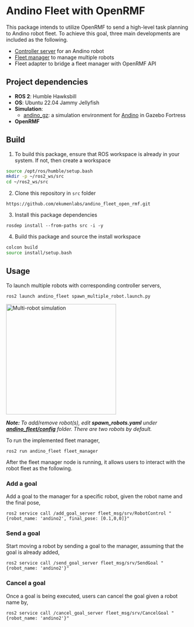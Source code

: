 # Andino Fleet with OpenRMF
This package intends to utilize OpenRMF to send a high-level task planning to Andino robot fleet. To achieve this goal, three main developments are included as the following.
  - [Controller server](https://github.com/ekumenlabs/andino_fleet_open_rmf/blob/readme-writing/andino_fleet/README.md) for an Andino robot
  - [Fleet manager](https://github.com/ekumenlabs/andino_fleet_open_rmf/blob/readme-writing/andino_fleet/README.md) to manage multiple robots
  - Fleet adapter to bridge a fleet manager with OpenRMF API

## Project dependencies
- <b>ROS 2</b>: Humble Hawksbill
- <b>OS</b>: Ubuntu 22.04 Jammy Jellyfish
- <b>Simulation</b>: 
    - [andino_gz](https://github.com/Ekumen-OS/andino_gz/tree/humble?tab=readme-ov-file): a simulation environment for [Andino](https://github.com/Ekumen-OS/andino) in Gazebo Fortress
- <b>OpenRMF</b>

## Build
1. To build this package, ensure that ROS workspace is already in your system. If not, then create a workspace

```sh
source /opt/ros/humble/setup.bash
mkdir -p ~/ros2_ws/src
cd ~/ros2_ws/src
```

2. Clone this repository in ```src``` folder

```
https://github.com/ekumenlabs/andino_fleet_open_rmf.git
```

3. Install this package dependencies

```
rosdep install --from-paths src -i -y
```

4. Build this package and source the install workspace

```sh
colcon build
source install/setup.bash
```

## Usage
To launch multiple robots with corresponding controller servers,

```
ros2 launch andino_fleet spawn_multiple_robot.launch.py
```

<img src="https://github.com/ekumenlabs/andino_fleet_open_rmf/blob/readme-writing/docs/Screenshot%20from%202024-05-21%2010-18-39.png" alt="Multi-robot simulation" title="Multi-robot simulation" width="300"/>

*<b>Note: </b> To add/remove robot(s), edit <b>spawn_robots.yaml</b> under <b>[andino_fleet/config](https://github.com/ekumenlabs/andino_fleet_open_rmf/tree/readme-writing/andino_fleet/config)</b> folder. There are two robots by default.*

To run the implemented fleet manager,

```
ros2 run andino_fleet fleet_manager
```

After the fleet manager node is running, it allows users to interact with the robot fleet as the following.

### Add a goal
Add a goal to the manager for a specific robot, given the robot name and the final pose,

```
ros2 service call /add_goal_server fleet_msg/srv/RobotControl "{robot_name: 'andino2', final_pose: [0.1,0,0]}"
```

### Send a goal
Start moving a robot by sending a goal to the manager, assuming that the goal is already added,

```
ros2 service call /send_goal_server fleet_msg/srv/SendGoal "{robot_name: 'andino2'}"
```

### Cancel a goal
Once a goal is being executed, users can cancel the goal given a robot name by,

```
ros2 service call /cancel_goal_server fleet_msg/srv/CancelGoal "{robot_name: 'andino2'}"
```
